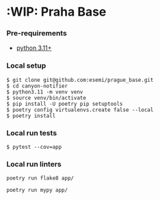 # :WIP: Praha Base


### Pre-requirements
- [python 3.11+](https://www.python.org/downloads/)

### Local setup
```shell
$ git clone git@github.com:esemi/prague_base.git
$ cd canyon-notifier
$ python3.11 -m venv venv
$ source venv/bin/activate
$ pip install -U poetry pip setuptools
$ poetry config virtualenvs.create false --local
$ poetry install
```

### Local run tests
```shell
$ pytest --cov=app
```

### Local run linters
```
poetry run flake8 app/

poetry run mypy app/
```
